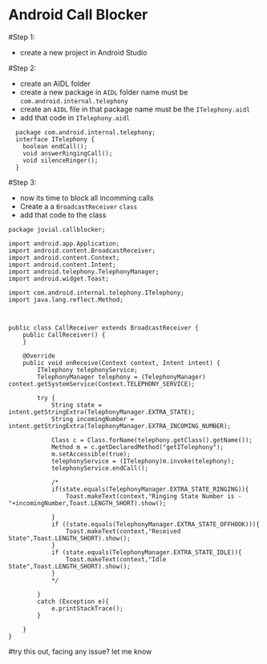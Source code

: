 # Android Call Blocker

#Step 1:
  - create a new project in Android Studio

#Step 2:
  - create an AIDL folder 
  - create a new package in `AIDL` folder name must be `com.android.internal.telephony`
  - create an `AIDL` file in that package name must be the `ITelephony.aidl`
  - add that code in `ITelephony.aidl`
```
  package com.android.internal.telephony;
  interface ITelephony {
    boolean endCall();
    void answerRingingCall();
    void silenceRinger();
  }
```
#Step 3:
  - now its time to block all incomming calls
  - Create a a `BroadcastReceiver` `class`
  - add that code to the class
```
package jovial.callblocker;

import android.app.Application;
import android.content.BroadcastReceiver;
import android.content.Context;
import android.content.Intent;
import android.telephony.TelephonyManager;
import android.widget.Toast;

import com.android.internal.telephony.ITelephony;
import java.lang.reflect.Method;



public class CallReceiver extends BroadcastReceiver {
    public CallReceiver() {
    }

    @Override
    public void onReceive(Context context, Intent intent) {
        ITelephony telephonyService;
        TelephonyManager telephony = (TelephonyManager) context.getSystemService(Context.TELEPHONY_SERVICE);

        try {
            String state = intent.getStringExtra(TelephonyManager.EXTRA_STATE);
            String incomingNumber = intent.getStringExtra(TelephonyManager.EXTRA_INCOMING_NUMBER);

            Class c = Class.forName(telephony.getClass().getName());
            Method m = c.getDeclaredMethod("getITelephony");
            m.setAccessible(true);
            telephonyService = (ITelephony)m.invoke(telephony);
            telephonyService.endCall();

            /*
            if(state.equals(TelephonyManager.EXTRA_STATE_RINGING)){
                Toast.makeText(context,"Ringing State Number is -"+incomingNumber,Toast.LENGTH_SHORT).show();

            }
            if ((state.equals(TelephonyManager.EXTRA_STATE_OFFHOOK))){
                Toast.makeText(context,"Received State",Toast.LENGTH_SHORT).show();
            }
            if (state.equals(TelephonyManager.EXTRA_STATE_IDLE)){
                Toast.makeText(context,"Idle State",Toast.LENGTH_SHORT).show();
            }
            */

        }
        catch (Exception e){
            e.printStackTrace();
        }

    }
}

```
#try this out, facing any issue? let me know
